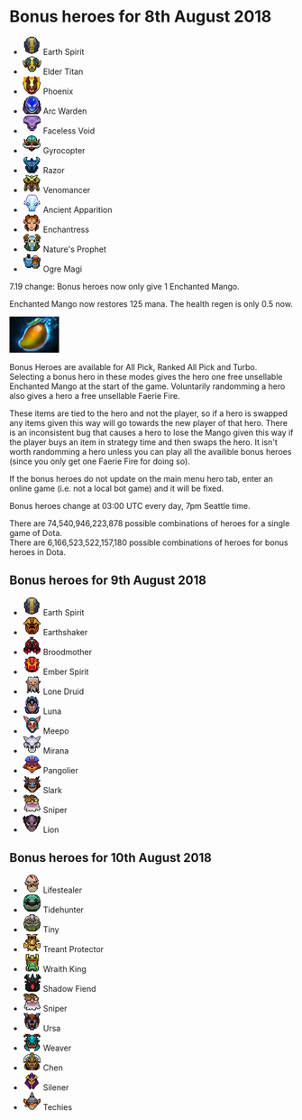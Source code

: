 # Bonus heroes for 8th August 2018

[//]: # (List bonus heroes here, use /images/miniheroes/heroname for picture)

- ![1](/images/miniheroes/earth_spirit.png) Earth Spirit
- ![2](/images/miniheroes/elder_titan.png) Elder Titan
- ![4](/images/miniheroes/phoenix.png) Phoenix
- ![5](/images/miniheroes/arc_warden.png) Arc Warden
- ![6](/images/miniheroes/faceless_void.png) Faceless Void
- ![7](/images/miniheroes/gyrocopter.png) Gyrocopter
- ![8](/images/miniheroes/razor.png) Razor
- ![9](/images/miniheroes/venomancer.png) Venomancer
- ![10](/images/miniheroes/ancient_apparition.png) Ancient Apparition
- ![3](/images/miniheroes/enchantress.png) Enchantress
- ![11](/images/miniheroes/furion.png) Nature's Prophet
- ![12](/images/miniheroes/ogre_magi.png) Ogre Magi

7.19 change: Bonus heroes now only give 1 Enchanted Mango.

Enchanted Mango now restores 125 mana. The health regen is only 0.5 now.

![Enchanted Mango image](/images/miniheroes/enchanted_mango.png)

Bonus Heroes are available for All Pick, Ranked All Pick and Turbo. Selecting a bonus hero in these modes gives the hero one free unsellable Enchanted Mango at the start of the game. Voluntarily randomming a hero also gives a hero a free unsellable Faerie Fire.

These items are tied to the hero and not the player, so if a hero is swapped any items given this way will go towards the new player of that hero. There is an inconsistent bug that causes a hero to lose the Mango given this way if the player buys an item in strategy time and then swaps the hero. It isn't worth randomming a hero unless you can play all the availible bonus heroes (since you only get one Faerie Fire for doing so).

If the bonus heroes do not update on the main menu hero tab, enter an online game (i.e. not a local bot game) and it will be fixed.

Bonus heroes change at 03:00 UTC every day, 7pm Seattle time.

There are 74,540,946,223,878 possible combinations of heroes for a single game of Dota.  
There are 6,166,523,522,157,180 possible combinations of heroes for bonus heroes in Dota.

## Bonus heroes for 9th August 2018

- ![1](/images/miniheroes/earth_spirit.png) Earth Spirit
- ![3](/images/miniheroes/earthshaker.png) Earthshaker
- ![1](/images/miniheroes/broodmother.png) Broodmother
- ![4](/images/miniheroes/ember_spirit.png) Ember Spirit
- ![5](/images/miniheroes/lone_druid.png) Lone Druid
- ![8](/images/miniheroes/luna.png) Luna
- ![11](/images/miniheroes/meepo.png) Meepo
- ![2](/images/miniheroes/mirana.png) Mirana
- ![9](/images/miniheroes/pangolier.png) Pangolier
- ![7](/images/miniheroes/slark.png) Slark
- ![10](/images/miniheroes/sniper.png) Sniper 
- ![11](/images/miniheroes/lion.png) Lion

## Bonus heroes for 10th August 2018

- ![1](/images/miniheroes/life_stealer.png) Lifestealer
- ![7](/images/miniheroes/tidehunter.png) Tidehunter
- ![3](/images/miniheroes/tiny.png) Tiny
- ![1](/images/miniheroes/treant.png) Treant Protector
- ![4](/images/miniheroes/skeleton_king.png) Wraith King
- ![5](/images/miniheroes/nevermore.png) Shadow Fiend
- ![6](/images/miniheroes/sniper.png) Sniper
- ![8](/images/miniheroes/ursa.png) Ursa
- ![9](/images/miniheroes/weaver.png) Weaver
- ![10](/images/miniheroes/chen.png) Chen
- ![11](/images/miniheroes/silencer.png) Silener
- ![12](/images/miniheroes/techies.png) Techies
